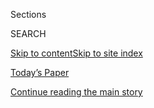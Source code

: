 <div id="app">

<div>

<div class="NYTAppHideMasthead css-1r6wvpq e1suatyy0">

<div class="section css-ui9rw0 e1suatyy2">

<div class="css-eph4ug er09x8g0">

<div class="css-6n7j50">

</div>

<span class="css-1dv1kvn">Sections</span>

<div class="css-10488qs">

<span class="css-1dv1kvn">SEARCH</span>

</div>

[Skip to content](#site-content)[Skip to site
index](#site-index)

</div>

<div class="css-10698na e1huz5gh0">

</div>

</div>

<div id="masthead-bar-one" class="section hasLinks css-15hmgas e1csuq9d3">

<div class="css-uqyvli e1csuq9d0">

</div>

<div class="css-1uqjmks e1csuq9d1">

</div>

<div class="css-9e9ivx">

[](https://myaccount.nytimes.com/auth/login?response_type=cookie&client_id=vi)

</div>

<div class="css-1bvtpon e1csuq9d2">

[Today’s Paper](https://www.nytimes.com/section/todayspaper)

</div>

</div>

</div>

</div>

<div data-aria-hidden="false">

<div id="site-content" data-role="main">

<div id="top-wrapper" class="css-15p45cc eaca97t0" type="top">

<div id="top-slug" class="css-19x0jxb eaca97t1" hidden="">

Advertisement

</div>

[Continue reading the main
story](#after-top)

<div class="ad top-wrapper" style="text-align:center;height:100%;display:block;min-height:90px">

<div id="top" class="place-ad" data-position="top" data-size-key="top">

</div>

</div>

<div id="after-top">

</div>

</div>

<div id="byline" class="section css-15h4p1b e9abtgs0">

<div class="css-1j21atc e1svk9qx1">

<div class="css-nfcc9b e1svk9qx3">

<div class="css-cnx41t">

![Portrait of Billy
Witz](https://static01.nyt.com/images/2018/02/16/multimedia/author-billy-witz/author-billy-witz-thumbLarge.jpg)

</div>

<div class="css-vl9dhg e1svk9qx5">

<div class="css-1nrhkj6 e1svk9qx6">

# Billy Witz

</div>

## <span>Recent and archived work by Billy Witz for The New York Times</span>

</div>

</div>

</div>

<div>

<div id="mid1-wrapper" class="css-1mn4oms eaca97t0" type="rank">

<div id="mid1-slug" class="css-1tag3rd eaca97t1">

Advertisement

</div>

[Continue reading the main
story](#after-mid1)

<div id="mid1" class="ad mid1-wrapper" style="text-align:center;height:100%;display:block">

</div>

<div id="after-mid1">

</div>

</div>

</div>

<div class="css-185go5a e1o5byef0">

<div class="css-15cbhtu">

  - [Latest](#stream-panel)
  - <span class="css-6n7j50">Search</span>
    <div class="control">
    <div class="label-container css-1dv1kvn">
    Search
    </div>
    <div class="css-wm4t3d">
    **<span id="clear-search-input" class="css-1dv1kvn">Clear this text
    input</span>
    </div>
    </div>
    <span class="css-1iovbfw"></span>

<div id="stream-panel" class="section css-8msx5b e1jz0cab1">

<div class="css-13mho3u">

1.  
    
    <div class="css-1cp3ece">
    
    <div class="css-1l4spti">
    
    [](/2020/08/03/sports/coronavirus-college-athletes-opt-out.html)
    
    <div class="css-79elbk">
    
    ![](https://static01.nyt.com/images/2020/08/03/sports/03collegefootball-3/03collegefootball-3-thumbWide.jpg?quality=75&auto=webp&disable=upscale)
    
    </div>
    
    ### <span class="css-m70j1g">on college football</span>
    
    ## A College Athlete Calls His Coach to Opt Out. And Ends Up on the Outs.
    
    Kassidy Woods, a redshirt sophomore receiver at Washington State,
    was concerned about the pandemic. The coach was sympathetic until he
    learned he was joining a players’ rights initiative.
    
    <div class="css-1nqbnmb ea5icrr0">
    
    By <span class="css-1n7hynb">Billy
    Witz</span>
    
    </div>
    
    </div>
    
    <div class="css-1lc2l26 e1xfvim33">
    
    </div>
    
    </div>

2.  
    
    <div class="css-1cp3ece">
    
    <div class="css-1l4spti">
    
    [](/2020/08/02/sports/ncaafootball/coronavirus-college-football-pac-12.html)
    
    <div class="css-79elbk">
    
    ![](https://static01.nyt.com/images/2020/08/02/sports/02collegefootball-web-2/02collegefootball-web-2-thumbWide.jpg?quality=75&auto=webp&disable=upscale)
    
    </div>
    
    ## A Group of Pac-12 Football Players Threaten to Opt Out of the Season
    
    The athletes from 10 schools said they were dissatisfied with how
    their universities were handling the coronavirus, an approach they
    say prioritizes money over safety.
    
    <div class="css-1nqbnmb ea5icrr0">
    
    By <span class="css-1n7hynb">Billy
    Witz</span>
    
    </div>
    
    </div>
    
    <div class="css-1lc2l26 e1xfvim33">
    
    </div>
    
    </div>

3.  
    
    <div class="css-1cp3ece">
    
    <div class="css-1l4spti">
    
    [](/2020/07/30/sports/coronavirus-sec-schedule.html)
    
    <div class="css-79elbk">
    
    ![](https://static01.nyt.com/images/2020/07/30/sports/30collegefootball/merlin_164191302_f199e0e3-0deb-4c75-beac-cc367da17c0b-thumbWide.jpg?quality=75&auto=webp&disable=upscale)
    
    </div>
    
    ## SEC Becomes Latest College Football League to Shrink Schedule
    
    The Southeastern Conference, the most influential league in college
    football, said it would delay the start of its season and have its
    teams play only within the conference.
    
    <div class="css-1nqbnmb ea5icrr0">
    
    By <span class="css-1n7hynb">Billy
    Witz</span>
    
    </div>
    
    </div>
    
    <div class="css-1lc2l26 e1xfvim33">
    
    </div>
    
    </div>

4.  
    
    <div class="css-1cp3ece">
    
    <div class="css-1l4spti">
    
    [](/2020/07/10/sports/ncaafootball/coronavirus-college-football-season-canceled.html)
    
    <div class="css-79elbk">
    
    ![](https://static01.nyt.com/images/2020/07/10/sports/10virus-collegefootball-1/merlin_172776288_d495e987-a8d6-48df-b351-f037c672ac93-thumbWide.jpg?quality=75&auto=webp&disable=upscale)
    
    </div>
    
    ## College Football Season Teeters on the Brink
    
    Bit by bit, workouts, programs or seasons are canceled by
    conferences, throwing into question if it is worth having a season
    at all in a pandemic.
    
    <div class="css-1nqbnmb ea5icrr0">
    
    By <span class="css-1n7hynb">John
    Branch</span>
    
    </div>
    
    </div>
    
    <div class="css-1lc2l26 e1xfvim33">
    
    </div>
    
    </div>

5.  
    
    <div class="css-1cp3ece">
    
    <div class="css-1l4spti">
    
    [](/2020/07/10/sports/football/washington-redskins-name-change-mascots.html)
    
    <div class="css-79elbk">
    
    ![](https://static01.nyt.com/images/2020/07/13/sports/10unrest-mascotnames-print/10unrest-mascotnames-1-thumbWide.jpg?quality=75&auto=webp&disable=upscale)
    
    </div>
    
    ## In Campaign Against Racism, Team Names Get New Scrutiny
    
    It is not just the N.F.L.’s Washington team that could get a name
    change. A number of schools are also reconsidering nicknames, though
    some are resisting any switch.
    
    <div class="css-1nqbnmb ea5icrr0">
    
    By <span class="css-1n7hynb">Gillian R. Brassil, Giulia McDonnell
    Nieto del Rio, Billy Witz <span>and</span> David
    Waldstein</span>
    
    </div>
    
    </div>
    
    <div class="css-1lc2l26 e1xfvim33">
    
    </div>
    
    </div>

6.  
    
    <div class="css-1cp3ece">
    
    <div class="css-1l4spti">
    
    [](/2020/07/08/sports/ncaafootball/ivy-league-fall-sports-football-coronavirus.html)
    
    <div class="css-79elbk">
    
    ![](https://static01.nyt.com/images/2020/07/08/sports/08virus-ivyleague01/08virus-ivyleague01-thumbWide.jpg?quality=75&auto=webp&disable=upscale)
    
    </div>
    
    ## Ivy League Places All Sports on Hold Until January
    
    The league’s decision could be influential for other university
    presidents as they consider how to handle the coronavirus pandemic.
    It is the first Division I conference to suspend football for the
    fall.
    
    <div class="css-1nqbnmb ea5icrr0">
    
    By <span class="css-1n7hynb">Billy
    Witz</span>
    
    </div>
    
    </div>
    
    <div class="css-1lc2l26 e1xfvim33">
    
    </div>
    
    </div>

7.  
    
    <div class="css-1cp3ece">
    
    <div class="css-1l4spti">
    
    [](/2020/07/08/sports/coronavirus-stanford-cuts.html)
    
    <div class="css-79elbk">
    
    ![](https://static01.nyt.com/images/2020/07/08/sports/08stanford01/merlin_148694865_3b31a604-5e92-4bdb-989b-e1bafcc080e0-thumbWide.jpg?quality=75&auto=webp&disable=upscale)
    
    </div>
    
    ## Stanford Permanently Cuts 11 Sports Amid Coronavirus Pandemic
    
    The university said in a statement that it faced a $70 million
    shortfall over the next three years.
    
    <div class="css-1nqbnmb ea5icrr0">
    
    By <span class="css-1n7hynb">Billy Witz <span>and</span> Gillian R.
    Brassil</span>
    
    </div>
    
    </div>
    
    <div class="css-1lc2l26 e1xfvim33">
    
    </div>
    
    </div>

8.  
    
    <div class="css-1cp3ece">
    
    <div class="css-1l4spti">
    
    [](/2020/07/01/sports/ncaafootball/coronavirus-college-football-hbcus-clemson.html)
    
    <div class="css-79elbk">
    
    ![](https://static01.nyt.com/images/2020/07/01/sports/01morehouse-clemson-11/01morehouse-clemson-11-thumbWide-v2.jpg?quality=75&auto=webp&disable=upscale)
    
    </div>
    
    ## Should We Play? Two College Football Teams Have Very Different Answers
    
    Morehouse, the first scholarship football program to cancel its
    season, cited the coronavirus’s disproportionate impact on Black
    people. Clemson has insisted on continuing despite 37 positive
    tests.
    
    <div class="css-1nqbnmb ea5icrr0">
    
    By <span class="css-1n7hynb">Billy
    Witz</span>
    
    </div>
    
    </div>
    
    <div class="css-1lc2l26 e1xfvim33">
    
    </div>
    
    </div>

9.  
    
    <div class="css-1cp3ece">
    
    <div class="css-1l4spti">
    
    [](/2020/06/26/sports/ncaafootball/coronavirus-morehouse-football.html)
    
    <div class="css-79elbk">
    
    ![](https://static01.nyt.com/images/2020/06/27/sports/26morehouse-print/merlin_160074012_6ef546e7-6ccd-4938-b182-a1920edc1fc4-thumbWide.jpg?quality=75&auto=webp&disable=upscale)
    
    </div>
    
    ## Morehouse Cancels Football and Cross Country Because of Coronavirus
    
    The historically black college in Atlanta is one of the first
    universities to cancel football in 2020 amid the pandemic.
    
    <div class="css-1nqbnmb ea5icrr0">
    
    By <span class="css-1n7hynb">Alan Blinder <span>and</span> Billy
    Witz</span>
    
    </div>
    
    </div>
    
    <div class="css-1lc2l26 e1xfvim33">
    
    </div>
    
    </div>

10. 
    
    <div class="css-1cp3ece">
    
    <div class="css-1l4spti">
    
    [](/2020/06/25/sports/ncaafootball/college-football-coronavirus-cases.html)
    
    <div class="css-79elbk">
    
    ![](https://static01.nyt.com/images/2020/06/26/sports/25virus-collegefootball-1/25virus-collegefootball-1-thumbWide.jpg?quality=75&auto=webp&disable=upscale)
    
    </div>
    
    ## This College Football Team Had No Coronavirus Cases at First. Then It Shut Down.
    
    A spike in positive coronavirus tests is prompting universities
    across college sports to acknowledge how precarious their plans are
    for a season.
    
    <div class="css-1nqbnmb ea5icrr0">
    
    By <span class="css-1n7hynb">Billy Witz</span>
    
    </div>
    
    </div>
    
    <div class="css-1lc2l26 e1xfvim33">
    
    </div>
    
    </div>

<div class="css-13mho3u">

<div class="css-1t62hi8">

<div class="css-1stvaey">

Show
More

<div>

<div style="border:0;clip:rect(0 0 0 0);height:1px;margin:-1px;overflow:hidden;white-space:nowrap;padding:0;width:1px;position:absolute" data-role="log" data-aria-live="assertive">

</div>

<div style="border:0;clip:rect(0 0 0 0);height:1px;margin:-1px;overflow:hidden;white-space:nowrap;padding:0;width:1px;position:absolute" data-role="log" data-aria-live="assertive">

</div>

<div style="border:0;clip:rect(0 0 0 0);height:1px;margin:-1px;overflow:hidden;white-space:nowrap;padding:0;width:1px;position:absolute" data-role="log" data-aria-live="polite">

</div>

<div style="border:0;clip:rect(0 0 0 0);height:1px;margin:-1px;overflow:hidden;white-space:nowrap;padding:0;width:1px;position:absolute" data-role="log" data-aria-live="polite">

</div>

</div>

</div>

</div>

</div>

</div>

<div class="css-g6hk37 supplemental">

<div id="mid2-wrapper" class="css-10wkyv7 eaca97t0" type="lede">

<div id="mid2-slug" class="css-1tag3rd eaca97t1">

Advertisement

</div>

[Continue reading the main
story](#after-mid2)

<div id="mid2" class="ad mid2-wrapper" style="text-align:center;height:100%;display:block;min-height:250px">

</div>

<div id="after-mid2">

</div>

</div>

</div>

</div>

</div>

</div>

</div>

</div>

## Site Index

<div>

</div>

## Site Information Navigation

  - [© <span>2020</span> <span>The New York Times
    Company</span>](https://help.nytimes.com/hc/en-us/articles/115014792127-Copyright-notice)

<!-- end list -->

  - [NYTCo](https://www.nytco.com/)
  - [Contact
    Us](https://help.nytimes.com/hc/en-us/articles/115015385887-Contact-Us)
  - [Work with us](https://www.nytco.com/careers/)
  - [Advertise](https://nytmediakit.com/)
  - [T Brand Studio](http://www.tbrandstudio.com/)
  - [Your Ad
    Choices](https://www.nytimes.com/privacy/cookie-policy#how-do-i-manage-trackers)
  - [Privacy](https://www.nytimes.com/privacy)
  - [Terms of
    Service](https://help.nytimes.com/hc/en-us/articles/115014893428-Terms-of-service)
  - [Terms of
    Sale](https://help.nytimes.com/hc/en-us/articles/115014893968-Terms-of-sale)
  - [Site
    Map](https://spiderbites.nytimes.com)
  - [Help](https://help.nytimes.com/hc/en-us)
  - [Subscriptions](https://www.nytimes.com/subscription?campaignId=37WXW)

</div>

</div>
